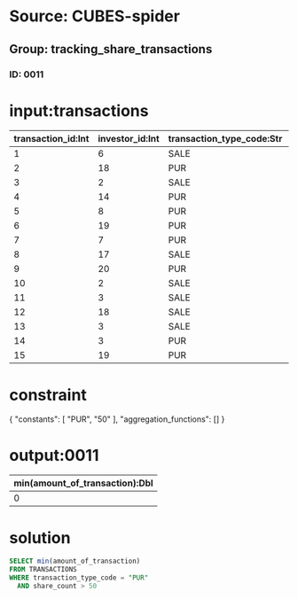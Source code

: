 # Source: CUBES-spider
## Group: tracking_share_transactions
### ID: 0011

# input:transactions

| transaction_id:Int | investor_id:Int | transaction_type_code:Str | date_of_transaction:Str | amount_of_transaction:Dbl | share_count:Str | other_details:Str |
|---|---|---|---|---|---|---|
| 1 | 6 | SALE | 1988-09-16 19:02:51 | 302507.6996 | 8718572.0 | nan |
| 2 | 18 | PUR | 1982-06-06 17:19:00 | 27.257 | 9.0 | nan |
| 3 | 2 | SALE | 1979-04-27 06:03:59 | 48777.969 | 8580.0 | nan |
| 4 | 14 | PUR | 2001-11-28 15:06:25 | 4.5263 | 8040.0 | nan |
| 5 | 8 | PUR | 1977-08-17 13:13:30 | 0.0 | 930.0 | nan |
| 6 | 19 | PUR | 1985-10-08 13:13:39 | 207484122.2796 | 2751.0 | nan |
| 7 | 7 | PUR | 1990-12-02 09:03:38 | 822.803 | 1522.0 | nan |
| 8 | 17 | SALE | 2004-01-18 20:37:50 | 78035671.4424 | 96178.0 | nan |
| 9 | 20 | PUR | 1977-08-13 02:18:47 | 82057.207 | nan | nan |
| 10 | 2 | SALE | 1981-01-28 08:07:03 | 29.3534 | 1654756.0 | nan |
| 11 | 3 | SALE | 2000-04-03 20:55:43 | 0.0 | 674529892.0 | nan |
| 12 | 18 | SALE | 1983-11-01 17:57:27 | 1.0 | 587.0 | nan |
| 13 | 3 | SALE | 2002-04-07 20:28:37 | 183.2 | nan | nan |
| 14 | 3 | PUR | 2002-09-13 03:04:56 | 0.0 | 630021.0 | nan |
| 15 | 19 | PUR | 1997-12-30 05:05:40 | 8.9 | 93191.0 | nan |

# constraint

{
  "constants": [
    "PUR",
    "50"
  ],
  "aggregation_functions": []
}

# output:0011

| min(amount_of_transaction):Dbl |
|---|
| 0 |

# solution

```sql
SELECT min(amount_of_transaction)
FROM TRANSACTIONS
WHERE transaction_type_code = "PUR"
  AND share_count > 50
```
